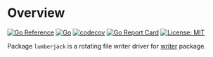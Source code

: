 # Overview
[![Go Reference](https://pkg.go.dev/badge/github.com/gopi-frame/writer/driver/lumberjack.svg)](https://pkg.go.dev/github.com/gopi-frame/writer/driver/lumberjack)
[![Go](https://github.com/gopi-frame/writer/actions/workflows/go.yml/badge.svg)](https://github.com/gopi-frame/writer/actions/workflows/go.yml)
[![codecov](https://codecov.io/gh/gopi-frame/writer/graph/badge.svg?token=9JTZR812XD&flag=lumberjack)](https://codecov.io/gh/gopi-frame/writer?flags[0]=lumberjack)
[![Go Report Card](https://goreportcard.com/badge/github.com/gopi-frame/writer/driver/lumberjack)](https://goreportcard.com/report/github.com/gopi-frame/writer/driver/lumberjack)
[![License: MIT](https://img.shields.io/badge/License-MIT-green.svg)](https://opensource.org/licenses/MIT)

Package `lumberjack` is a rotating file writer driver for [writer](https://pkg.go.dev/github.com/gopi-frame/writer)
package.
